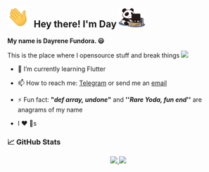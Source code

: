 <h2><img src="assets/wave.gif" width="50">  &nbsp;Hey there! I'm Day <img src="assets/panda.jpg" width="60"></h2>

**My name is Dayrene Fundora. :smiley:**

This is the place where I opensource stuff and break things <img src="https://media.giphy.com/media/WUlplcMpOCEmTGBtBW/giphy.gif" width="40"> 

- 🌱 I’m currently learning Flutter

- 📫 How to reach me: [Telegram](t.me/AGirlHas_No_Name) or send me an [email](mailto:dayfundoraglez@gmail.com )

- ⚡ Fun fact: **"*def array, undone*"** and **''*Rare Yoda, fun end*''** are anagrams of my name

- I :heart: :panda_face:s

  

### &#x1f4c8; GitHub Stats

<p align="center">
    <a href="https://github.com/dayfundora">
    	<img height="180em" src="https://github-readme-stats-eight-theta.vercel.app/api?username=dayfundora&show_icons=true&include_all_commits=true&theme=algolia&count_private=true&icon_color=2bbc8a"/>
		<img height="180em" src="https://github-readme-stats.vercel.app/api/top-langs/?username=dayfundora&layout=compact&langs_count=12&theme=algolia&hide=h"/>
    </a>
</p>
